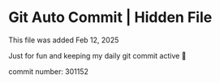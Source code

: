 # Git Auto Commit | Hidden File

This file was added Feb 12, 2025

Just for fun and keeping my daily git commit active 🤪

commit number: 301152
